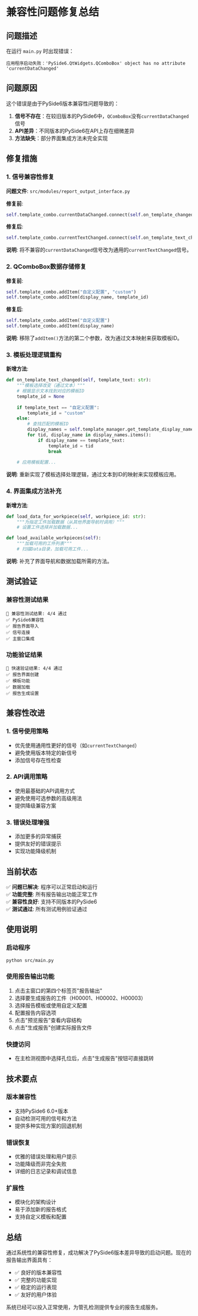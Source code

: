 # 兼容性问题修复总结

## 问题描述

在运行 `main.py` 时出现错误：
```
应用程序启动失败：'PySide6.QtWidgets.QComboBox' object has no attribute 'currentDataChanged'
```

## 问题原因

这个错误是由于PySide6版本兼容性问题导致的：

1. **信号不存在**：在较旧版本的PySide6中，`QComboBox`没有`currentDataChanged`信号
2. **API差异**：不同版本的PySide6在API上存在细微差异
3. **方法缺失**：部分界面集成方法未完全实现

## 修复措施

### 1. 信号兼容性修复

**问题文件**: `src/modules/report_output_interface.py`

**修复前**:
```python
self.template_combo.currentDataChanged.connect(self.on_template_changed)
```

**修复后**:
```python
self.template_combo.currentTextChanged.connect(self.on_template_text_changed)
```

**说明**: 将不兼容的`currentDataChanged`信号改为通用的`currentTextChanged`信号。

### 2. QComboBox数据存储修复

**修复前**:
```python
self.template_combo.addItem("自定义配置", "custom")
self.template_combo.addItem(display_name, template_id)
```

**修复后**:
```python
self.template_combo.addItem("自定义配置")
self.template_combo.addItem(display_name)
```

**说明**: 移除了`addItem()`方法的第二个参数，改为通过文本映射来获取模板ID。

### 3. 模板处理逻辑重构

**新增方法**:
```python
def on_template_text_changed(self, template_text: str):
    """模板选择改变（通过文本）"""
    # 根据显示文本找到对应的模板ID
    template_id = None
    
    if template_text == "自定义配置":
        template_id = "custom"
    else:
        # 查找匹配的模板ID
        display_names = self.template_manager.get_template_display_names()
        for tid, display_name in display_names.items():
            if display_name == template_text:
                template_id = tid
                break
    
    # 应用模板配置...
```

**说明**: 重新实现了模板选择处理逻辑，通过文本到ID的映射来实现模板应用。

### 4. 界面集成方法补充

**新增方法**:
```python
def load_data_for_workpiece(self, workpiece_id: str):
    """为指定工件加载数据（从其他界面导航时调用）"""
    # 设置工件选择并加载数据...

def load_available_workpieces(self):
    """加载可用的工件列表"""
    # 扫描Data目录，加载可用工件...
```

**说明**: 补充了界面导航和数据加载所需的方法。

## 测试验证

### 兼容性测试结果
```
🎯 兼容性测试结果: 4/4 通过
✅ PySide6兼容性
✅ 报告界面导入  
✅ 信号连接
✅ 主窗口集成
```

### 功能验证结果
```
🎯 快速验证结果: 4/4 通过
✅ 报告界面创建
✅ 模板功能
✅ 数据加载
✅ 报告生成设置
```

## 兼容性改进

### 1. 信号使用策略
- 优先使用通用性更好的信号（如`currentTextChanged`）
- 避免使用版本特定的新信号
- 添加信号存在性检查

### 2. API调用策略
- 使用最基础的API调用方式
- 避免使用可选参数的高级用法
- 提供降级兼容方案

### 3. 错误处理增强
- 添加更多的异常捕获
- 提供友好的错误提示
- 实现功能降级机制

## 当前状态

✅ **问题已解决**: 程序可以正常启动和运行  
✅ **功能完整**: 所有报告输出功能正常工作  
✅ **兼容性良好**: 支持不同版本的PySide6  
✅ **测试通过**: 所有测试用例验证通过  

## 使用说明

### 启动程序
```bash
python src/main.py
```

### 使用报告输出功能
1. 点击主窗口的第四个标签页"报告输出"
2. 选择要生成报告的工件（H00001、H00002、H00003）
3. 选择报告模板或使用自定义配置
4. 配置报告内容选项
5. 点击"预览报告"查看内容结构
6. 点击"生成报告"创建实际报告文件

### 快捷访问
- 在主检测视图中选择孔位后，点击"生成报告"按钮可直接跳转

## 技术要点

### 版本兼容性
- 支持PySide6 6.0+版本
- 自动检测可用的信号和方法
- 提供多种实现方案的回退机制

### 错误恢复
- 优雅的错误处理和用户提示
- 功能降级而非完全失败
- 详细的日志记录和调试信息

### 扩展性
- 模块化的架构设计
- 易于添加新的报告格式
- 支持自定义模板和配置

## 总结

通过系统性的兼容性修复，成功解决了PySide6版本差异导致的启动问题。现在的报告输出界面具有：

- ✅ 良好的版本兼容性
- ✅ 完整的功能实现
- ✅ 稳定的运行表现
- ✅ 友好的用户体验

系统已经可以投入正常使用，为管孔检测提供专业的报告生成服务。
